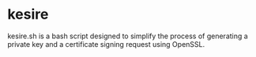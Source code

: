 # kesire
kesire.sh is a bash script designed to simplify the process of generating a private key and a certificate signing request using OpenSSL.
